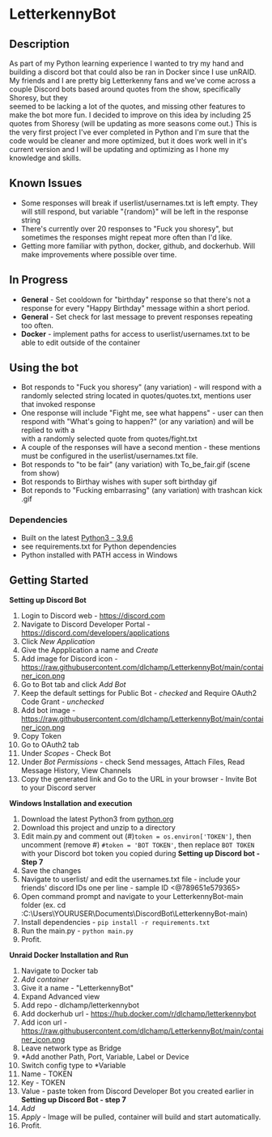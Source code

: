 # LetterkennyBot



## Description

As part of my Python learning experience I wanted to try my hand and building a discord bot that could also be ran in Docker since I use unRAID.
My friends and I are pretty big Letterkenny fans and we've come across a couple Discord bots based around quotes from the show, specifically Shoresy, but they   
seemed to be lacking a lot of the quotes, and missing other features to make the bot more fun.  I decided to improve on this idea by including 25 quotes from Shoresy (will be updating as more seasons come out.)  This is the very first project I've ever completed in Python and I'm sure that the code would be cleaner and more optimized, but it does work well in it's current version and I will be updating and optimizing as I hone my knowledge and skills.

## Known Issues
* Some responses will break if userlist/usernames.txt is left empty.  They will still respond, but variable "{random}" will be left in the response string
* There's currently over 20 responses to "Fuck you shoresy", but sometimes the responses might repeat more often than I'd like.
* Getting more familiar with python, docker, github, and dockerhub.  Will make improvements where possible over time.

## In Progress
* **General** - Set cooldown for "birthday" response so that there's not a response for every "Happy Birthday" message within a short period.
* **General** - Set check for last message to prevent responses repeating too often.
* **Docker** - implement paths for access to userlist/usernames.txt to be able to edit outside of the container

## Using the bot
* Bot responds to "Fuck you shoresy" (any variation) - will respond with a randomly selected string located in quotes/quotes.txt, mentions user that invoked response
* One response will include "Fight me, see what happens" - user can then respond with "What's going to happen?" (or any variation) and will be replied to with a  
with a randomly selected quote from quotes/fight.txt
* A couple of the responses will have a second mention - these mentions must be configured in the userlist/usernames.txt file.
* Bot responds to "to be fair" (any variation) with To_be_fair.gif (scene from show)
* Bot responds to Birthay wishes with super soft birthday gif
* Bot reponds to "Fucking embarrasing" (any variation) with trashcan kick .gif


### Dependencies

* Built on the latest [Python3 - 3.9.6](https://www.python.org/downloads/)
* see requirements.txt for Python dependencies
* Python installed with PATH access in Windows

## Getting Started

**Setting up Discord Bot**
1. Login to Discord web - https://discord.com
2. Navigate to Discord Developer Portal - https://discord.com/developers/applications
3. Click *New Application*
4. Give the Appplication a name and *Create*
5. Add image for Discord icon - https://raw.githubusercontent.com/dlchamp/LetterkennyBot/main/container_icon.png
6. Go to Bot tab and click *Add Bot*
7. Keep the default settings for Public Bot - *checked* and Require OAuth2 Code Grant - *unchecked*
8. Add bot image - https://raw.githubusercontent.com/dlchamp/LetterkennyBot/main/container_icon.png
9. Copy Token
10. Go to OAuth2 tab
11. Under *Scopes* - Check Bot
12. Under *Bot Permissions* - check Send messages, Attach Files, Read Message History, View Channels
13. Copy the generated link and Go to the URL in your browser - Invite Bot to your Discord server

**Windows Installation and execution**

1. Download the latest Python3 from [python.org](https://www.python.org/downloads/)  
2. Download this project and unzip to a directory
3. Edit main.py and comment out (#)`token = os.environ['TOKEN']`, then uncomment (remove #) `#token = 'BOT TOKEN'`, then replace `BOT TOKEN` with your Discord bot token you copied during **Setting up Discord bot - Step 7**  
4. Save the changes
5. Navigate to userlist/ and edit the usernames.txt file - include your friends' discord IDs one per line - sample ID <@789651e579365>
6. Open command prompt and navigate to your LetterkennyBot-main folder (ex. cd :C:\Users\YOURUSER\Documents\DiscordBot\LetterkennyBot-main\)
7. Install dependencies - `pip install -r requirements.txt`
8. Run the main.py - `python main.py`
9. Profit.


**Unraid Docker Installation and Run**
1. Navigate to Docker tab
2. *Add container*
3. Give it a name - "LetterkennyBot"
4. Expand Advanced view
5. Add repo - dlchamp/letterkennybot
6. Add dockerhub url - https://hub.docker.com/r/dlchamp/letterkennybot
7. Add icon url - https://raw.githubusercontent.com/dlchamp/LetterkennyBot/main/container_icon.png
8. Leave network type as Bridge
9. *Add another Path, Port, Variable, Label or Device
10. Switch config type to *Variable
11. Name - TOKEN
12. Key - TOKEN
13. Value - paste token from Discord Developer Bot you created earlier in **Setting up Discord Bot - step 7**
14. *Add*
15. *Apply* - Image will be pulled, container will build and start automatically.
16. Profit.


